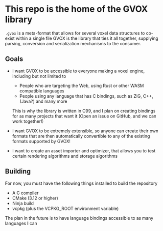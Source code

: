 # This repo is the home of the GVOX library

`.gvox` is a meta-format that allows for several voxel data structures to co-exist within a single file
GVOX is the library that ties it all together, supplying parsing, conversion and serialization mechanisms to the consumer.

## Goals
 * I want GVOX to be accessible to everyone making a voxel engine, including but not limited to
   * People who are targeting the Web, using Rust or other WASM compatible languages
   * People using any language that has C bindings, such as ZIG, C++, (Java?) and many more
 
   This is why the library is written in C99, and I plan on creating bindings for as many projects that want it (Open an issue on GitHub, and we can work together!)

 * I want GVOX to be extremely extensible, so anyone can create their own formats that are then automatically convertible to any of the existing formats supported by GVOX!
 
 * I want to create an asset importer and optimizer, that allows you to test certain rendering algorithms and storage algorithms

## Building
For now, you must have the following things installed to build the repository
 * A C compiler
 * CMake (3.12 or higher)
 * Ninja build
 * vcpkg (plus the VCPKG_ROOT environment variable)

The plan in the future is to have language bindings accessible to as many languages I can

